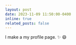 ```yaml
---
layout: post
date: 2023-11-09 11:50:00-0400
inline: true
related_posts: false
---
```


I make a my profile page. :sparkles: :smile:

